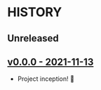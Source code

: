 # HISTORY

## Unreleased

## [v0.0.0 - 2021-11-13](https://github.com/se7entyse7en/semver/compare/486f8cd34136f830e21c15ff179a74a251165fd9...v0.0.0)

- Project inception! :tada:
